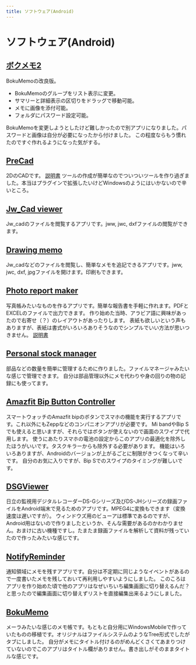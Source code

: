 ```yaml
---
title: ソフトウェア(Android)
---
```

# ソフトウェア(Android)

## [ボクメモ2](https://play.google.com/store/apps/details?id=com.junkbulk.bokumemo2)
BokuMemoの改良版。
- BokuMemoのグループをリスト表示に変更。
- サマリーと詳細表示の区切りをドラッグで移動可能。
- メモに画像を添付可能。
- フォルダにパスワード設定可能。

BokuMemoを変更しようとしたけど難しかったので別アプリになりました。パスワードと画像は自分が必要になったから付けました。
この程度ならもう慣れたのですぐ作れるようになった気がする。

## [PreCad](https://play.google.com/store/apps/details?id=com.junkbulk.precad)
2DのCADです。
[説明書](https://junkbulk.com/android/PreCAD/manuals/PreCAD_android_manual_jp.html)
ツールの作成が簡単なのでついついツールを作り過ぎました。本当はプラグインで拡張したいけどWindowsのようにはいかないので辛いところ。

## [Jw_Cad viewer](https://play.google.com/store/apps/details?id=com.junkbulk.jw_cadviewer)
Jw_cadのファイルを閲覧するアプリです。jww, jwc, dxfファイルの閲覧ができます。

## [Drawing memo](https://play.google.com/store/apps/details?id=com.junkbulk.drawingmemo)
Jw_cadなどのファイルを閲覧し、簡単なメモを追記できるアプリです。jww, jwc, dxf, jpgファイルを開けます。印刷もできます。

## [Photo report maker](https://play.google.com/store/apps/details?id=com.junkbulk.reportphotobook)
写真帳みたいなものを作るアプリです。簡単な報告書を手軽に作れます。PDFとEXCELのファイルで出力できます。
作り始めた当時、アラビア語に興味があったので右寄せ（？）のレイアウトがあったりします。
表紙も欲しいという声もありますが、表紙は書式がいろいろありそうなのでシンプルでいい方法が思いつきません。
[説明書](https://www.junkbulk.com/android/PhotoReportMaker/manual/Photo_report_maker_first_step.html)

## [Personal stock manager](https://play.google.com/store/apps/details?id=com.junkbulk.personalstockmanager)
部品などの数量を簡単に管理するために作りました。ファイルマネージャみたいな感じで管理できます。
自分は部品管理以外にメモ代わりや身の回りの物の記録にも使ってます。

## [Amazfit Bip Button Controller](https://play.google.com/store/apps/details?id=com.junkbulk.amazfitbipbuttonmaster)
スマートウォッチのAmazfit bipのボタンでスマホの機能を実行するアプリです。これ以外にもZeppなどのコンパニオンアプリが必要です。
Mi bandやBip Sでも使えると思いますが、それらではボタンが使えないので画面のスワイプで代用します。
使うにあたりスマホの電池の設定からこのアプリの最適化を除外したほうがいいです。タスクキラーからも除外する必要があります。
機能はいろいろありますが、Androidのバージョンが上がるごとに制限がきつくなって辛いです。
自分のお気に入りですが、Bip Sでのスワイプのタイミングが難しいです。

## [DSGViewer](https://play.google.com/store/apps/details?id=com.junkbulk.dsgviewer)
日立の監視用デジタルレコーダーDS-Gシリーズ及びDS-JHシリーズの録画ファイルをAndroid端末で見るためのアプリです。MPEG4に変換もできます（変換速度は遅いですが）。
ウィンドウズ用のビューアは標準であるのですが、Android用はないので作りましたというか、そんな需要があるのかわかりません。おまけに古い機種ですし。たまたま録画ファイルを解析して資料が残っていたので作ったみたいな感じです。

## [NotifyReminder](https://play.google.com/store/apps/details?id=com.junkbulk.notifyreminder)
通知領域にメモを残すアプリです。自分は不定期に同じようなイベントがあるので一度書いたメモを残しておいて再利用しやすいようにしました。
このころはアプリを作り始めた頃で他のアプリはなぜいちいち編集画面に切り替えるんだ？と思ったので編集画面に切り替えずリストを直接編集出来るようにしました。

## [BokuMemo](https://play.google.com/store/apps/details?id=com.robotsjunkbulk.bokumemo)
メーラみたいな感じのメモ帳です。もともと自分用にWindowsMobileで作っていたものの移植です。オリジナルはファイルシステムのようなTree形式でしたがタブにしました。
自分がメモにタイトル付けるのがめんどくさくてあまりつけていないのでこのアプリはタイトル欄がありません。書き出しがそのままタイトルな感じです。